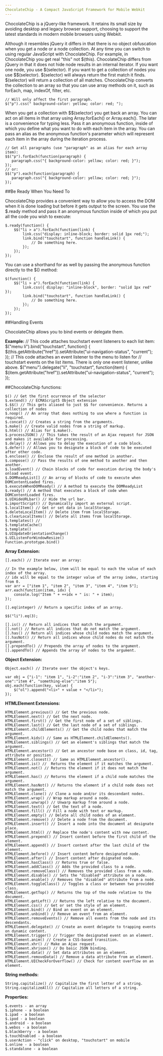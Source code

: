 ```yaml
---
ChocolateChip - A Compact JavaScript Framework for Mobile Webkit
---
```

 
 
ChocolateChip is a jQuery-like framework. It retains its small size by avoiding desktop and legacy browser support, choosing to support the latest standards in modern mobile browsers using Webkit.
 
Although it resembles jQuery it differs in that there is no object obfuscation when you get a node or a node collection. At any time you can switch to using regular JavaScript with ChocolateChip. For example, in ChocolateChip you get real "this" not $(this). ChocolateChip differs from jQuery in that it does not hide node results in an internal iterator. If you want one node, you use $(selector). If you want to get a collection of nodes you use $$(selector). $(selector) will always return the first match it finds. $(selector) will return a collection of all matches. ChocolateChip converts the collection to an array so that you can use array methods on it, such as forEach, map, indexOf, filter, etc.
 
    // Will only affect the first paragraph.
    $("p").css(" background-color: yellow; color: red; "); 
   
When you get a collection with $$(selector) you get back an array. You can act on all items in that array using Array.forEach() or Array.each(). The later is a convenience for typing less. Pass it an anonymous function, inside of which you define what you want to do with each item in the array. You can pass an alias as the anonymous function's parameter which will represent each item in the array during the iteration process.
 
    // Get all paragraphs (use "paragraph" as an alias for each array item):
    $$("p").forEach(function(paragraph) {
       paragraph.css("{ background-color: yellow; color: red; }"); 
    });
	// or: 
    $$("p").each(function(paragraph) {
       paragraph.css("{ background-color: yellow; color: red; }"); 
    });
 
##Be Ready When You Need To
 
ChocolateChip provides a convenient way to allow you to access the DOM when it is done loading but before it gets output to the screen. You use the $.ready method and pass it an anonymous function inside of which you put all the code you wish to execute:
 
	$.ready(function() {
		$$("li > a").forEach(function(link) {
    		link.css("display: inline-block; border: solid 1px red;");
        	link.bind("touchstart", function handleLink() {
				// Do something here.
        	});
       	});
    });
 
You can use a shorthand for as well by passing the anonymous function directly to the $() method:
 
    $(function() {
		$$("li > a").forEach(function(link) {
        	link.css({ display: "inline-block", border: "solid 1px red" });
        	link.bind("touchstart", function handleLink() {
            	// Do something here.
        	});
      	});
    });
 
##Handling Events
 
ChocolateChip allows you to bind events or delegate them. 

**Example:**
	// This code attaches touchstart event listeners to each list item:
    $("menu li").bind("touchstart", function() {
    	$(this.getAttribute("href")).setAttribute("ui-navigation-status", "current");	
    });
    // This code attaches an event listener to the menu to listen for 
    // touchstart events on the list items. There is only one event listener, unlike above.
    $("menu").delegate("li", "touchstart", function(item) {
    	$(item.getAttribute("href")).setAttribute("ui-navigation-status", "current");
    });
 
##ChocolateChip functions:
 
    $() // Get the first ocurrence of the selector
    $.extend() // ECMAScript5 Object extension
    $.$$() // This gets aliased to just $$ for convenience. Returns a collection of nodes
    $.noop() // An array that does nothing to use where a function is required.
    $.concat() // Creates a string from the arguments.
    $.make() // Create valid nodes from a string of markup.
    $.html() // Alias for $.make().
    $.processJSON() // This takes the result of an Ajax request for JSON and makes it available for processing.
    $.delay() // Allows you to delay the execution of a code block.
    $.defer() // Allows you to designate a block of code to be executed after other code.
    $.enclose() // Enclose the result of one method in another.
    $.compose() // Pass the results of one method to another and then another.
    $.loadEvent() // Chain blocks of code for execution during the body's onload event.
    $.DOMReadyList[] // An array of blocks of code to execute when DOMContentLoaded fires.
    $.executeWhenDOMReady() // A method to execute the DOMReadyList
    $.ready() // A method that executes a block of code when DOMContentLoaded fires.
    $.UIHideURLbar() // Hide the url bar.
    $.importScript() // Dynamically import an external script.
    $.localItem() // Get or set data in localStorage.
    $.deleteLocalItem() // Delete item from localStorage.
    $.clearLocalItems() // Delete all items from localStorage.
    $.templates() // 
    $.templateCache()
    $.template()
    $.UIUpdateOrientationChange()
    $.UIListenForWindowResize()
    Function.prototype.bind()
    
**Array Extension:**
	
	[].each() // Iterate over an array:
	  
	// In the example below, item will be equal to each the value of each index of the array.
	// idx will be equal to the integer value of the array index, starting from 0.
	var arr = ["item 1", "item 2", "item 3", "item 4", "item 5"];
	arr.each(function(item, idx) {
		console.log("Item " + ++idx + " is: " + item);
	});
	
    [].eq(integer) // Return a specific index of an array.
    
    $$("li").eq(3);
    
    [].is() // Return all indices that match the argument.
    [].not() // Return all indices that do not match the argument.
    [].has() // Return all indices whose child nodes match the argument.
    [].hasNot() // Return all indices whose child nodes do not match the argument.
    [].prependTo() // Prepends the array of nodes to the argument.
    [].appendTo() // Appends the array of nodes to the argument.

**Object Extension:**

	Object.each() // Iterate over the object's keys.
	
	var obj = {"i-1": "item 1", "i-2":"item 2", "i-3":"item 3", "another-one":"item 4", "something-else":"item 5"};
	obj.each(function(key, value) {
		$("ol").append("<li>" + value + "</li>");
	}); 
**HTMLElement Extensions:**
 
    HTMLElement.previous() // Get the previous node.
    HTMLElement.next() // Get the next node.
    HTMLElement.first() // Get the first node of a set of siblings.
    HTMLElement.last() // Get the last node of a set of siblings.
    HTMLElement.childElements() // Get the child nodes that match the argument.
    HTMLElement.kids() // Same as HTMLElement.childElements().
    HTMLElement.siblings() // Get an element's siblings that match the argument.
    HTMLElement.ancestor() // Get an ancestor node base on class, id, tag, attribute or position.
    HTMLElement.closest() // Same as HTMLElement.ancestor().
    HTMLElement.is() //  Returns the element if it matches the argument.
    HTMLElement.not() // Returns the element if it does not match the argument.
    HTMLElement.has() // Returns the element if a child node matches the argument.
    HTMLElement.hasNot() // Returns the element if a child node does not match the argument.
    HTMLElement.clone() // Clone a node and/or its descendant nodes.
    HTMLElement.wrap() // Wrap markup around a node.
    HTMLElement.unwrap() // Unwarp markup from around a node.
    HTMLElement.text() // Get the text of a node.
    HTMLElement.fill() // Fill a node with text or markup.
    HTMLElement.empty() // Delete all child nodes of an element.
    HTMLElement.remove() // Delete a node from the document.
    HTMLElement.insert() // Insert a node into the document at designate place.
    HTMLElement.html() // Replace the node's content with new content.
    HTMLElement.prepend() // Insert content before the first child of the element.
    HTMLElement.append() // Insert content after the last child of the element.
    HTMLElement.before() // Insert content before designated node.
    HTMLElement.after() // Insert content after dsignated node.
    HTMLElement.hasClass() // Returns true or false.
    HTMLElement.addClass() // Adds the provided class to a node.
    HTMLElement.removeClass() // Removes the provided class from a node.
    HTMLElement.disable() // Sets the "disabled" attribute on a node.
    HTMLElement.enable() // Removes the "disabled" attribute from a node.
    HTMLElement.toggleClass() // Toggles a class or between two provided class.
    HTMLElement.getTop() // Returns the top of the node relative to the document.
    HTMLElement.getLeft() // Returns the left relative to the document.
    HTMLElement.css() // Get or set the style of an element.
    HTMLElement.bind() // Bind an event on an element.
    HTMLElement.unbind() // Remove an event from an element.
    HTMLElement.removeEvents() // Remove all events from the node and its descendants.
    HTMLElement.delegate() // Create an event delegate to trapping events on dynamic content.
    HTMLElement.trigger() // Trigger the designated event on an element.
    HTMLElement.anim() // Create a CSS-based transition.
    HTMLElement.xhr() // Make an Ajax request.
    HTMLElement.xhrjson() // Do basic JSON binding.
    HTMLElement.data() // Set data attributes on an element.
    HTMLElement.removeData() // Remove a data attribute from an element.
    HTMLElement.UICheckForOverflow() // Check for content overflow on an element.
 
**String methods:**
 
    String.capitalize() // Capitalize the first letter of a string. 
    String.capitalizeAll() // Capitalize all letters of a string.
 
**Properties:**
 
    $.events - an array
    $.iphone - a boolean
    $.ipad - a boolean
    $.ipod - a boolean
    $.android - a boolean
    $.webos - a boolean
    $.blackberry - a boolean
    $.touchEnabled - a boolean
    $.userAction - "click" on desktop, "touchstart" on mobile
    $.online - a boolean
    $.standalone - a boolean